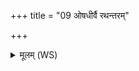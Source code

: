 +++
title = "09 ओषधीर्वै रथन्तरम्"

+++
<details><summary>मूलम् (WS)</summary>

ओषधीर्वै रथन्तरं देवा अदुह्रन् व्यचो बृहदपो वामदेव्यं यज्ञं यज्ञायज्ञियम् । वृह  
ये ते वै विराजः कामधुगास्तनाः ।  
कामङ्कामं विराजं दुहे य एवं वेद ॥ १० ॥
</details>